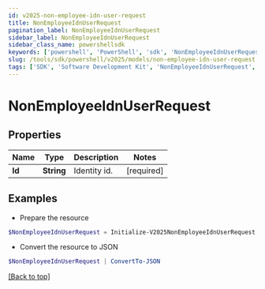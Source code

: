 ```yaml
---
id: v2025-non-employee-idn-user-request
title: NonEmployeeIdnUserRequest
pagination_label: NonEmployeeIdnUserRequest
sidebar_label: NonEmployeeIdnUserRequest
sidebar_class_name: powershellsdk
keywords: ['powershell', 'PowerShell', 'sdk', 'NonEmployeeIdnUserRequest', 'V2025NonEmployeeIdnUserRequest'] 
slug: /tools/sdk/powershell/v2025/models/non-employee-idn-user-request
tags: ['SDK', 'Software Development Kit', 'NonEmployeeIdnUserRequest', 'V2025NonEmployeeIdnUserRequest']
---
```



# NonEmployeeIdnUserRequest

## Properties

Name | Type | Description | Notes
------------ | ------------- | ------------- | -------------
**Id** | **String** | Identity id. | [required]

## Examples

- Prepare the resource
```powershell
$NonEmployeeIdnUserRequest = Initialize-V2025NonEmployeeIdnUserRequest  -Id 2c91808570313110017040b06f344ec9
```

- Convert the resource to JSON
```powershell
$NonEmployeeIdnUserRequest | ConvertTo-JSON
```


[[Back to top]](#) 

